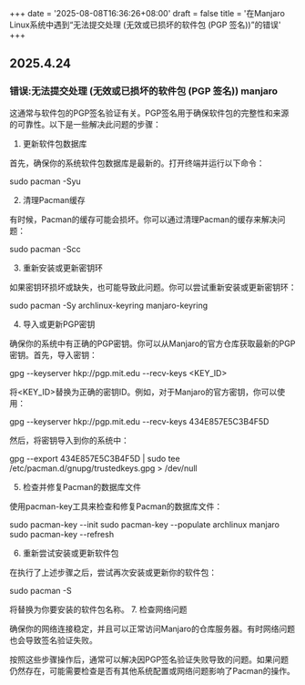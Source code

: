 +++
date = '2025-08-08T16:36:26+08:00'
draft = false
title = '在Manjaro Linux系统中遇到“无法提交处理 (无效或已损坏的软件包 (PGP 签名))”的错误'
+++

## 2025.4.24

### 错误:无法提交处理 (无效或已损坏的软件包 (PGP 签名)) manjaro

这通常与软件包的PGP签名验证有关。PGP签名用于确保软件包的完整性和来源的可靠性。以下是一些解决此问题的步骤：
1. 更新软件包数据库

首先，确保你的系统软件包数据库是最新的。打开终端并运行以下命令：

sudo pacman -Syu

2. 清理Pacman缓存

有时候，Pacman的缓存可能会损坏。你可以通过清理Pacman的缓存来解决问题：

sudo pacman -Scc

3. 重新安装或更新密钥环

如果密钥环损坏或缺失，也可能导致此问题。你可以尝试重新安装或更新密钥环：

sudo pacman -Sy archlinux-keyring manjaro-keyring

4. 导入或更新PGP密钥

确保你的系统中有正确的PGP密钥。你可以从Manjaro的官方仓库获取最新的PGP密钥。首先，导入密钥：

gpg --keyserver hkp://pgp.mit.edu --recv-keys <KEY_ID>

将<KEY_ID>替换为正确的密钥ID。例如，对于Manjaro的官方密钥，你可以使用：

gpg --keyserver hkp://pgp.mit.edu --recv-keys 434E857E5C3B4F5D

然后，将密钥导入到你的系统中：

gpg --export 434E857E5C3B4F5D | sudo tee /etc/pacman.d/gnupg/trustedkeys.gpg > /dev/null

5. 检查并修复Pacman的数据库文件

使用pacman-key工具来检查和修复Pacman的数据库文件：

sudo pacman-key --init
sudo pacman-key --populate archlinux manjaro
sudo pacman-key --refresh

6. 重新尝试安装或更新软件包

在执行了上述步骤之后，尝试再次安装或更新你的软件包：

sudo pacman -S <package-name>

将<package-name>替换为你要安装的软件包名称。
7. 检查网络问题

确保你的网络连接稳定，并且可以正常访问Manjaro的仓库服务器。有时网络问题也会导致签名验证失败。

按照这些步骤操作后，通常可以解决因PGP签名验证失败导致的问题。如果问题仍然存在，可能需要检查是否有其他系统配置或网络问题影响了Pacman的操作。
